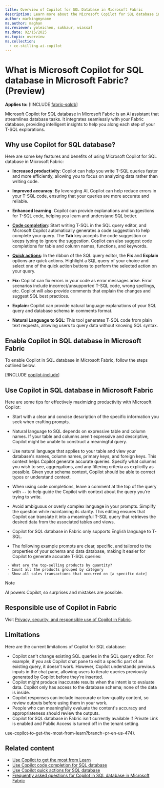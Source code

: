 ```yaml
---
title: Overview of Copilot for SQL Database in Microsoft Fabric
description: Learn more about the Microsoft Copilot for SQL database in Microsoft Fabric, an AI assistant designed to streamline your database tasks.
author: markingmyname
ms.author: maghan
ms.reviewer: yoleichen, sukkaur, wiassaf
ms.date: 02/15/2025
ms.topic: overview
ms.collection:
  - ce-skilling-ai-copilot
---
```


# What is Microsoft Copilot for SQL database in Microsoft Fabric? (Preview)

**Applies to:** [!INCLUDE [fabric-sqldb](../includes/applies-to-version/fabric-sqldb.md)]

Microsoft Copilot for SQL database in Microsoft Fabric is an AI assistant that streamlines database tasks. It integrates seamlessly with your Fabric database, providing intelligent insights to help you along each step of your T-SQL explorations.

## Why use Copilot for SQL database?

Here are some key features and benefits of using Microsoft Copilot for SQL database in Microsoft Fabric:

- **Increased productivity**: Copilot can help you write T-SQL queries faster and more efficiently, allowing you to focus on analyzing data rather than writing code.

- **Improved accuracy**: By leveraging AI, Copilot can help reduce errors in your T-SQL code, ensuring that your queries are more accurate and reliable.

- **Enhanced learning**: Copilot can provide explanations and suggestions for T-SQL code, helping you learn and understand SQL better.

- [**Code completion**](copilot-code-completion.md): Start writing T-SQL in the SQL query editor, and Microsoft Copilot automatically generates a code suggestion to help complete your query. The **Tab** key accepts the code suggestion or keeps typing to ignore the suggestion. Copilot can also suggest code completions for table and column names, functions, and keywords.

- **[Quick actions](copilot-quick-actions.md)**: In the ribbon of the SQL query editor, the **Fix** and **Explain** options are quick actions. Highlight a SQL query of your choice and select one of the quick action buttons to perform the selected action on your query.

- **Fix:** Copilot can fix errors in your code as error messages arise. Error scenarios include incorrect/unsupported T-SQL code, wrong spellings, etc. Copilot will also provide comments that explain the changes and suggest SQL best practices.

- **Explain:** Copilot can provide natural language explanations of your SQL query and database schema in comments format.

- **Natural Language to SQL**: This tool generates T-SQL code from plain text requests, allowing users to query data without knowing SQL syntax.

## Enable Copilot in SQL database in Microsoft Fabric

To enable Copilot in SQL database in Microsoft Fabric, follow the steps outlined below.

[!INCLUDE [copilot-include](../../includes/copilot-include.md)]

## Use Copilot in SQL database in Microsoft Fabric

Here are some tips for effectively maximizing productivity with Microsoft Copilot:

- Start with a clear and concise description of the specific information you seek when crafting prompts.

- Natural language to SQL depends on expressive table and column names. If your table and columns aren't expressive and descriptive, Copilot might be unable to construct a meaningful query.

- Use natural language that applies to your table and view your database's names, column names, primary keys, and foreign keys. This context helps Copilot generate accurate queries. Specify what columns you wish to see, aggregations, and any filtering criteria as explicitly as possible. Given your schema context, Copilot should be able to correct typos or understand context.

- When using code completions, leave a comment at the top of the query with `--` to help guide the Copilot with context about the query you're trying to write.

- Avoid ambiguous or overly complex language in your prompts. Simplify the question while maintaining its clarity. This editing ensures that Copilot can translate it into a meaningful T-SQL query that retrieves the desired data from the associated tables and views.

- Copilot for SQL database in Fabric only supports English language to T-SQL.

- The following example prompts are clear, specific, and tailored to the properties of your schema and data database, making it easier for Copilot to generate accurate T-SQL queries:

```copilot-prompt
 - What are the top-selling products by quantity?
 - Count all the products grouped by category
 - Show all sales transactions that occurred on [a specific date]
 ```

  > [!NOTE]
  > AI powers Copilot, so surprises and mistakes are possible.

## Responsible use of Copilot in Fabric

Visit [Privacy, security, and responsible use of Copilot in Fabric](../../fundamentals/copilot-privacy-security.md).

## Limitations

Here are the current limitations of Copilot for SQL database:

- Copilot can't change existing SQL queries in the SQL query editor. For example, if you ask Copilot chat pane to edit a specific part of an existing query, it doesn't work. However, Copilot understands previous inputs in the chat pane, allowing users to iterate queries previously generated by Copilot before they're inserted.
- Copilot might produce inaccurate results when the intent is to evaluate data. Copilot only has access to the database schema; none of the data is inside.
- Copilot responses can include inaccurate or low-quality content, so review outputs before using them in your work.
- People who can meaningfully evaluate the content's accuracy and appropriateness should review the outputs.
- Copilot for SQL database in Fabric isn't currently available if Private Link is enabled and Public Access is turned off in the tenant setting.

use-copilot-to-get-the-most-from-learn?branch=pr-en-us-474).

## Related content

- [Use Copilot to get the most from Learn](https://review.learn.microsoft.com/copilot/roadmap/)
- [Use Copilot code completion for SQL database](copilot-code-completion.md)
- [Use Copilot quick actions for SQL database](copilot-quick-actions.md)
- [Frequently asked questions for Copilot in SQL database in Microsoft Fabric](copilot-faq.yml)